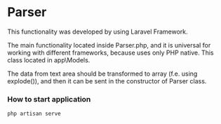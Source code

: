 # Parser

This functionality was developed by using Laravel Framework. 

The main functionality located inside Parser.php, and it is universal for working 
with different frameworks, because uses only PHP native. This class located in app\Models.

The data from text area should be transformed to array (f.e. using explode()), and then
it can be sent in the constructor of Parser class.

### How to start application

```shell
php artisan serve
```

